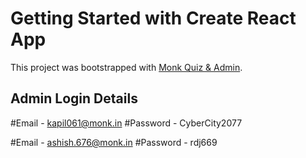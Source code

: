 # Getting Started with Create React App

This project was bootstrapped with [Monk Quiz & Admin](https://yk5ms.csb.app/).

## Admin Login Details

#Email - kapil061@monk.in
#Password - CyberCity2077

#Email - ashish.676@monk.in
#Password - rdj669
